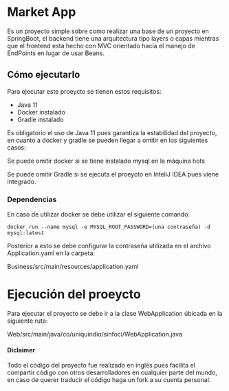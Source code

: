 
# Market App

Es un proyecto simple sobre como realizar una base de un proyecto en SpringBoot, el backend tiene una arquitectura tipo layers o capas mientras que el frontend esta hecho con MVC orientado hacía el manejo de EndPoints en lugar de usar Beans.

## Cómo ejecutarlo

Para ejecutar este proeycto se tienen estos requisitos:

- Java 11 
- Docker instalado
- Gradle instalado

Es obligatorio el uso de Java 11 pues garantiza la estabilidad del proyecto, en cuanto a docker y gradle se pueden llegar a omitir en los siguientes casos:

Se puede omitir docker si se tiene instalado mysql en la máquina hots

Se puede omitir Gradle si se ejecuta el proeycto en InteliJ IDEA pues viene integrado.


### Dependencias

En caso de utilizar docker se debe utilizar el siguiente comando:

```
docker run --name mysql -e MYSQL_ROOT_PASSWORD=(una contraseña) -d mysql:latest
```

Posterior a esto se debe configurar la contraseña utilizada en el archivo Application.yaml en la carpeta:

Business/src/main/resources/application.yaml

# Ejecución del proeycto

Para ejecutar el proyecto se debe ir a la clase WebApplication úbicada en la siguiente ruta:

Web/src/main/java/co/uniquindio/sinfoci/WebApplication.java

#### Diclaimer

Todo el código del proyecto fue realizado en inglés pues facilita el compartir código con otros desarrolladores en cualquier parte del mundo, en caso de querer traducir el código haga un fork a su cuenta personal.
